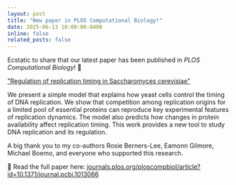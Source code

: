 ```yaml
---
layout: post
title: "New paper in PLOS Computational Biology!"
date: 2025-06-13 10:00:00-0400
inline: false
related_posts: false
---
```


Ecstatic to share that our latest paper has been published in _PLOS Computational Biology_! 🧬

["Regulation of replication timing in Saccharomyces cerevisiae"](journals.plos.org/ploscompbiol/article?id=10.1371/journal.pcbi.1013066)

We present a simple model that explains how yeast cells control the timing of DNA replication. We show that competition among replication origins for a limited pool of essential proteins can reproduce key experimental features of replication dynamics. The model also predicts how changes in protein availability affect replication timing. This work provides a new tool to study DNA replication and its regulation.

A big thank you to my co-authors Rosie Berners-Lee, Eamonn Gilmore, Michael Boemo, and everyone who supported this research.

🔗 Read the full paper here: [journals.plos.org/ploscompbiol/article?id=10.1371/journal.pcbi.1013066](https://journals.plos.org/ploscompbiol/article?id=10.1371/journal.pcbi.1013066)